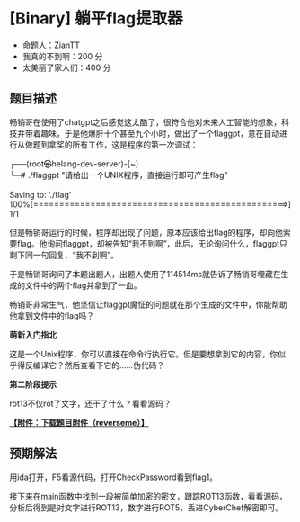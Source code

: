 # [Binary] 躺平flag提取器

- 命题人：ZianTT
- 我真的不到啊：200 分
- 太美丽了家人们：400 分

## 题目描述

<p>畅销哥在使用了chatgpt之后感觉这太酷了，很符合他对未来人工智能的想象，科技并带着趣味，于是他爆肝十个甚至九个小时，做出了一个flaggpt，意在自动进行从做题到拿奖的所有工作，这是程序的第一次调试：</p>
<div class="well">
┌──(root㉿helang-dev-server)-[~]
<br>
└─# ./flaggpt "请给出一个UNIX程序，直接运行即可产生flag"
<br>
<br>
Saving to: ‘./flag’
<br>
 100%[=================================================>] 1/1
</div>

<p>但是畅销哥运行的时候，程序却出现了问题，原本应该给出flag的程序，却向他索要flag。他询问flaggpt，却被告知“我不到啊”，此后，无论询问什么，flaggpt只剩下同一句回复，“我不到啊”。</p>
<p>于是畅销哥询问了本题出题人，出题人使用了114514ms就告诉了畅销哥埋藏在生成的文件中的两个flag并拿到了一血。</p>
<p>畅销哥非常生气，他坚信让flaggpt魔怔的问题就在那个生成的文件中，你能帮助他拿到文件中的flag吗？</p>
<div class="well">
<strong>萌新入门指北</strong>
<p>这是一个Unix程序，你可以直接在命令行执行它。但是要想拿到它的内容，你似乎得反编译它？然后查看下它的……伪代码？</p>
</div>

<div class="well">
<strong>第二阶段提示</strong>
<p>
rot13不仅rot了文字，还干了什么？看看源码？
</p>
</div>

**[【附件：下载题目附件（reverseme）】](attachment/reverseme)**

## 预期解法

用ida打开，F5看源代码，打开CheckPassword看到flag1。

接下来在main函数中找到一段被简单加密的密文，跟踪ROT13函数，看看源码，分析后得到是对文字进行ROT13，数字进行ROT5，丢进CyberChef解密即可。
